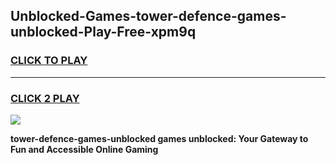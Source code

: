 
## Unblocked-Games-tower-defence-games-unblocked-Play-Free-xpm9q
<h3>
<a href="https://premium76.site?title=tower-defence-games-unblocked&ref=18A">CLICK TO PLAY</a></h3>
<hr>

<h3>
<a href="https://premium76.site?title=tower-defence-games-unblocked&ref=18A">CLICK 2 PLAY</a>
  
</h3>

<a href="https://premium76.site?title=tower-defence-games-unblocked&ref=18A"><img src="https://clearcache.store/games.png"></a>


**tower-defence-games-unblocked games unblocked: Your Gateway to Fun and Accessible Online Gaming**
